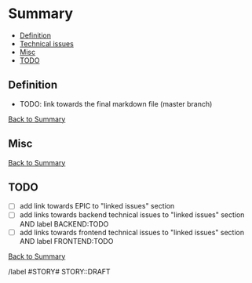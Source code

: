 # Summary

* [Definition](#definition)
* [Technical issues](#technical-issues)
* [Misc](#misc)
* [TODO](#todo)

## Definition

* TODO: link towards the final markdown file (master branch)

[Back to Summary](#summary)

## Misc

[Back to Summary](#summary)

## TODO

* [ ] add link towards EPIC to "linked issues" section
* [ ] add links towards backend technical issues to "linked issues" section AND label BACKEND:TODO
* [ ] add links towards frontend technical issues to "linked issues" section AND label FRONTEND:TODO

[Back to Summary](#summary)

/label #STORY# STORY::DRAFT
